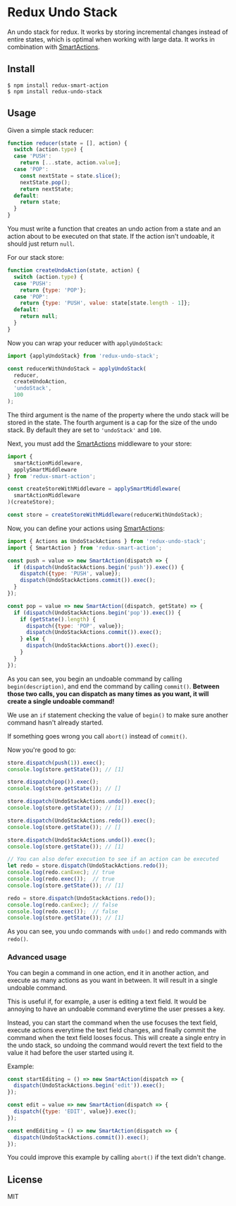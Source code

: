 # Redux Undo Stack

An undo stack for redux. It works by storing incremental changes instead of
entire states, which is optimal when working with large data. It works in
combination with
[SmartActions](https://github.com/stephan83/redux-smart-action).

## Install

```
$ npm install redux-smart-action
$ npm install redux-undo-stack
```

## Usage

Given a simple stack reducer:

```js
function reducer(state = [], action) {
  switch (action.type) {
  case 'PUSH':
    return [...state, action.value];
  case 'POP':
    const nextState = state.slice();
    nextState.pop();
    return nextState;
  default:
    return state;
  }
}
```

You must write a function that creates an undo action from a state and an action
about to be executed on that state. If the action isn't undoable, it should
just return `null`.

For our stack store:

```js
function createUndoAction(state, action) {
  switch (action.type) {
  case 'PUSH':
    return {type: 'POP'};
  case 'POP':
    return {type: 'PUSH', value: state[state.length - 1]};
  default:
    return null;
  }
}
```

Now you can wrap your reducer with `applyUndoStack`:

```js
import {applyUndoStack} from 'redux-undo-stack';

const reducerWithUndoStack = applyUndoStack(
  reducer,
  createUndoAction,
  'undoStack',
  100
);
```

The third argument is the name of the property where the undo stack will be
stored in the state. The fourth argument is a cap for the size of the undo
stack. By default they are set to `'undoStack'` and `100`.

Next, you must add the
[SmartActions](https://github.com/stephan83/redux-smart-action) middleware to
your store:

```js
import {
  smartActionMiddleware,
  applySmartMiddleware
} from 'redux-smart-action';

const createStoreWithMiddleware = applySmartMiddleware(
  smartActionMiddleware
)(createStore);

const store = createStoreWithMiddleware(reducerWithUndoStack);
```

Now, you can define your actions using
[SmartActions](https://github.com/stephan83/redux-smart-action):

```js
import { Actions as UndoStackActions } from 'redux-undo-stack';
import { SmartAction } from 'redux-smart-action';

const push = value => new SmartAction(dispatch => {
  if (dispatch(UndoStackActions.begin('push')).exec()) {
    dispatch({type: 'PUSH', value});
    dispatch(UndoStackActions.commit()).exec();
  }
});

const pop = value => new SmartAction((dispatch, getState) => {
  if (dispatch(UndoStackActions.begin('pop')).exec()) {
    if (getState().length) {
      dispatch({type: 'POP', value});
      dispatch(UndoStackActions.commit()).exec();
    } else {
      dispatch(UndoStackActions.abort()).exec();
    }
  }
});
```

As you can see, you begin an undoable command by calling `begin(description)`,
and end the command by calling `commit()`. **Between those two calls, you can
dispatch as many times as you want, it will create a single undoable command!**

We use an `if` statement checking the value of `begin()` to make sure another
command hasn't already started.

If something goes wrong you call `abort()` instead of `commit()`.

Now you're good to go:

```js
store.dispatch(push(1)).exec();
console.log(store.getState()); // [1]

store.dispatch(pop()).exec();
console.log(store.getState()); // []

store.dispatch(UndoStackActions.undo()).exec();
console.log(store.getState()); // [1]

store.dispatch(UndoStackActions.redo()).exec();
console.log(store.getState()); // []

store.dispatch(UndoStackActions.undo()).exec();
console.log(store.getState()); // [1]

// You can also defer execution to see if an action can be executed
let redo = store.dispatch(UndoStackActions.redo());
console.log(redo.canExec); // true
console.log(redo.exec());  // true
console.log(store.getState()); // [1]

redo = store.dispatch(UndoStackActions.redo());
console.log(redo.canExec); // false
console.log(redo.exec());  // false
console.log(store.getState()); // [1]
```

As you can see, you undo commands with `undo()` and redo commands with `redo()`.

### Advanced usage

You can begin a command in one action, end it in another action, and
execute as many actions as you want in between. It will result in a single
undoable command.

This is useful if, for example, a user is editing a text field. It would be
annoying to have an undoable command everytime the user presses a key.

Instead, you can start the command when the use focuses the text field, execute
actions everytime the text field changes, and finally commit the command when
the text field looses focus. This will create a single entry in the undo stack,
so undoing the command would revert the text field to the value it had before
the user started using it.

Example:

```js
const startEditing = () => new SmartAction(dispatch => {
  dispatch(UndoStackActions.begin('edit')).exec();
});

const edit = value => new SmartAction(dispatch => {
  dispatch({type: 'EDIT', value}).exec();
});

const endEditing = () => new SmartAction(dispatch => {
  dispatch(UndoStackActions.commit()).exec();
});
```

You could improve this example by calling `abort()` if the text didn't change.

## License

MIT
